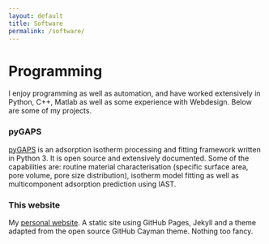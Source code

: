 ```yaml
---
layout: default
title: Software
permalink: /software/
---
```

# Programming

I enjoy programming as well as automation, and have worked extensively
in Python, C++, Matlab as well as some experience with Webdesign.
Below are some of my projects.

### pyGAPS

[pyGAPS](https://github.com/pauliacomi/pyGAPS) is an adsorption 
isotherm processing and fitting framework written in Python 3.
It is open source and extensively documented. Some of the capabilities are:
routine material characterisation (specific surface area, pore volume,
pore size distribution), isotherm model fitting as well as multicomponent
adsorption prediction using IAST.

### This website

My [personal website](https://github.com/pauliacomi/pauliacomi.github.com).
A static site using GitHub Pages, Jekyll and a theme adapted from the
open source GitHub Cayman theme. Nothing too fancy.
